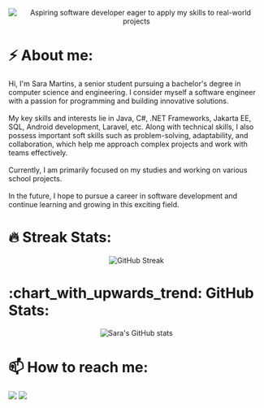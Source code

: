 
<p align="center">
  <img src="https://user-images.githubusercontent.com/100767697/228517763-f6c0a9b1-3345-4445-9a20-713112e3b6d7.png" alt="Aspiring software developer eager to apply my skills to real-world projects">
</p>

<h1>⚡ About me:</h1>
Hi, I'm Sara Martins, a senior student pursuing a bachelor's degree in computer science and engineering. I consider myself a software engineer with a passion for programming and building innovative solutions.
<br><br>
My key skills and interests lie in Java, C#, .NET Frameworks, Jakarta EE, SQL, Android development, Laravel, etc. Along with technical skills, I also possess important soft skills such as problem-solving, adaptability, and collaboration, which help me approach complex projects and work with teams effectively.
<br><br>
Currently, I am primarily focused on my studies and working on various school projects. 
<br><br>
In the future, I hope to pursue a career in software development and continue learning and growing in this exciting field.

<h1>🔥 Streak Stats:</h1>
<p align="center">
  <img src="https://streak-stats.demolab.com/?user=sfilipa&theme=transparent" alt="GitHub Streak" />
</p>

<h1>:chart_with_upwards_trend: GitHub Stats:</h1>
<p align="center">
  <img src="https://github-readme-stats.vercel.app/api?username=sfilipa&show_icons=true&theme=transparent" alt="Sara's GitHub stats" />
</p>


<h1>📫 How to reach me: </h1>

[<img src="https://img.shields.io/badge/Gmail-D14836?style=for-the-badge&logo=gmail&logoColor=white" />](mailto:sarafsmartins3@gmail.com) [<img src="https://img.shields.io/badge/LinkedIn-0077B5?style=for-the-badge&logo=linkedin&logoColor=white" />](https://www.linkedin.com/in/sarafsmartins3/)

